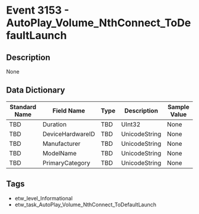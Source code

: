 # Event 3153 - AutoPlay_Volume_NthConnect_ToDefaultLaunch

## Description
None

## Data Dictionary
|Standard Name|Field Name|Type|Description|Sample Value|
|---|---|---|---|---|
|TBD|Duration|TBD|UInt32|None|None|
|TBD|DeviceHardwareID|TBD|UnicodeString|None|None|
|TBD|Manufacturer|TBD|UnicodeString|None|None|
|TBD|ModelName|TBD|UnicodeString|None|None|
|TBD|PrimaryCategory|TBD|UnicodeString|None|None|

## Tags
* etw_level_Informational
* etw_task_AutoPlay_Volume_NthConnect_ToDefaultLaunch